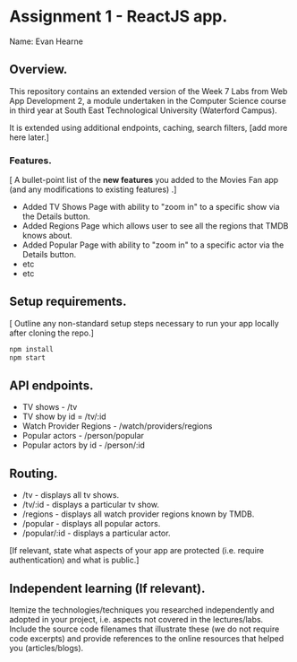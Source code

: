 # Assignment 1 - ReactJS app.

Name: Evan Hearne

## Overview.

This repository contains an extended version of the Week 7 Labs from Web App Development 2, a module undertaken in the Computer Science course in third year at South East Technological University (Waterford Campus).

It is extended using additional endpoints, caching, search filters, [add more here later.]

### Features.
[ A bullet-point list of the __new features__ you added to the Movies Fan app (and any modifications to existing features) .]
 
+ Added TV Shows Page with ability to "zoom in" to a specific show via the Details button.
+ Added Regions Page which allows user to see all the regions that TMDB knows about.
+ Added Popular Page with ability to "zoom in" to a specific actor via the Details button.
+ etc
+ etc

## Setup requirements.

[ Outline any non-standard setup steps necessary to run your app locally after cloning the repo.]

```bash
npm install
npm start
```

## API endpoints.

+ TV shows - /tv
+ TV show by id = /tv/:id
+ Watch Provider Regions - /watch/providers/regions
+ Popular actors - /person/popular
+ Popular actors by id - /person/:id

## Routing.

+ /tv - displays all tv shows.
+ /tv/:id - displays a particular tv show.
+ /regions - displays all watch provider regions known by TMDB.
+ /popular - displays all popular actors.
+ /popular/:id - displays a particular actor.

[If relevant, state what aspects of your app are protected (i.e. require authentication) and what is public.]

## Independent learning (If relevant).

Itemize the technologies/techniques you researched independently and adopted in your project, 
i.e. aspects not covered in the lectures/labs. Include the source code filenames that illustrate these 
(we do not require code excerpts) and provide references to the online resources that helped you (articles/blogs).